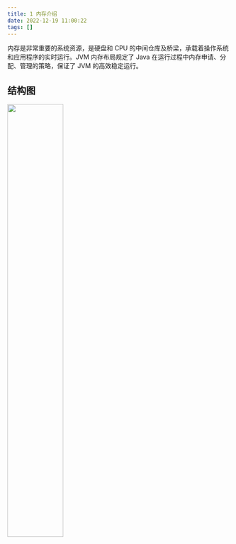 ```yaml
---
title: 1 内存介绍  
date: 2022-12-19 11:00:22  
tags: []  
---
```


内存是非常重要的系统资源，是硬盘和 CPU 的中间仓库及桥梁，承载着操作系统和应用程序的实时运行。JVM 内存布局规定了 Java 在运行过程中内存申请、分配、管理的策略，保证了 JVM 的高效稳定运行。

## 结构图

<img src=" https://coachhe-1305181419.cos.ap-guangzhou.myqcloud.com/Redis/20221216121131.png" width = "50%" />
